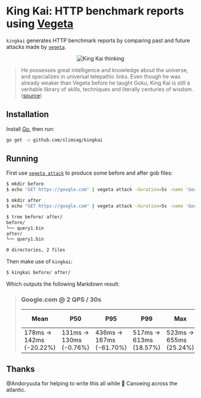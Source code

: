 # King Kai: HTTP benchmark reports using [Vegeta](https://github.com/tsenart/vegeta)

`kingkai` generates HTTP benchmark reports by comparing past and future attacks made by [`vegeta`](https://github.com/tsenart/vegeta).

<p align="center">
    <img alt="King Kai thinking" src="https://i.imgur.com/ncTEnuC.gif">
</p>

> He possesses great intelligence and knowledge about the universe, and specializes in universal telepathic links. Even though he was already weaker than Vegeta before he taught Goku, King Kai is still a veritable library of skills, techniques and literally centuries of wisdom. ([source](https://dragonball.fandom.com/wiki/King_Kai))

## Installation

Install [Go](https://golang.org), then run:

```sh
go get -u github.com/slimsag/kingkai
```

## Running

First use [`vegeta attack`](https://github.com/tsenart/vegeta) to produce some before and after gob files:

```sh
$ mkdir before
$ echo "GET https://google.com" | vegeta attack -duration=5s -name 'Google.com @ 50 QPS / 5s' > before/query1.bin

$ mkdir after
$ echo "GET https://google.com" | vegeta attack -duration=5s -name 'Google.com @ 50 QPS / 5s' > after/query1.bin

$ tree before/ after/
before/
└── query1.bin
after/
└── query1.bin

0 directories, 2 files
```

Then make use of `kingkai`:

```sh
$ kingkai before/ after/
```

Which outputs the following Markdown result:

> ### Google.com @ 2 QPS / 30s
>
> | Mean                    | P50                    | P95                     | P99                    | Max                    | Success Ratio |
> | ----------------------- | ---------------------- | ----------------------- | ---------------------- | ---------------------- | ------------- |
> | 178ms → 142ms (-20.22%) | 131ms → 130ms (-0.76%) | 436ms → 167ms (-61.70%) | 517ms → 613ms (18.57%) | 523ms → 655ms (25.24%) | 1% → 1%       |

## Thanks

@Andoryuuta for helping to write this all while 🛶 Canoeing across the atlantic.
